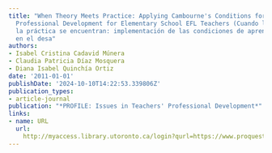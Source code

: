 ```yaml
---
title: "When Theory Meets Practice: Applying Cambourne's Conditions for Learning to
  Professional Development for Elementary School EFL Teachers (Cuando la teoría y
  la práctica se encuentran: implementación de las condiciones de aprendizaje de Cambourne
  en el desa"
authors:
- Isabel Cristina Cadavid Múnera
- Claudia Patricia Díaz Mosquera
- Diana Isabel Quinchía Ortiz
date: '2011-01-01'
publishDate: '2024-10-10T14:22:53.339806Z'
publication_types:
- article-journal
publication: "*PROFILE: Issues in Teachers' Professional Development*"
links:
- name: URL
  url: 
    http://myaccess.library.utoronto.ca/login?qurl=https://www.proquest.com/docview/1697493193?accountid=14771&bdid=38382&_bd=xYhc%2FHxxfwHoDhWzoCYFibt6a84%3D
---
```

